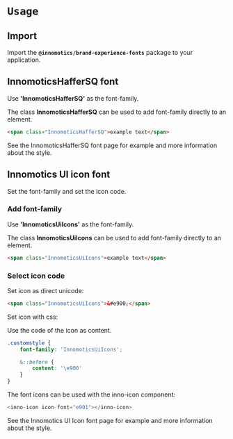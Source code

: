 # `Usage`

## Import

Import the **`@innomotics/brand-experience-fonts`** package to your application.

## InnomoticsHafferSQ font

Use **'InnomoticsHafferSQ'** as the font-family.

The class **InnomoticsHafferSQ** can be used to add font-family directly to an element.

```html
<span class="InnomoticsHafferSQ">example text</span>
```

See the InnomoticsHafferSQ font page for example and more information about the style.

## Innomotics UI icon font

Set the font-family and set the icon code.

### Add font-family

Use **'InnomoticsUiIcons'** as the font-family.

The class **InnomoticsUiIcons** can be used to add font-family directly to an element.

```html
<span class="InnomoticsUiIcons">example text</span>
```

### Select icon code

Set icon as direct unicode:

```html
<span class="InnomoticsUiIcons">&#e900;</span>
```

Set icon with css:

Use the code of the icon as content.

```css
.customstyle {
    font-family: 'InnomoticsUiIcons';

    &::before {
        content: '\e900'
    }
}
```

The font icons can be used with the inno-icon component:

```js
<inno-icon icon-font="e901"></inno-icon>

```

See the Innomotics UI Icon font page for example and more information about the style.